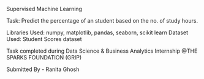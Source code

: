 Supervised Machine Learning

Task: Predict the percentage of an student based on the no. of study hours.

Libraries Used: numpy, matplotlib, pandas, seaborn, scikit learn
Dataset Used: Student Scores dataset

Task completed during Data Science & Business Analytics Internship @THE SPARKS FOUNDATION (GRIP)

Submitted By - Ranita Ghosh


